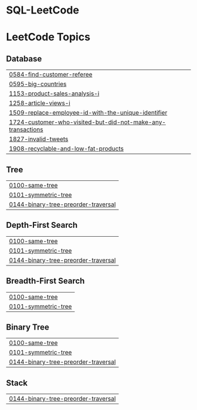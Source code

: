 # SQL-LeetCode
<!---LeetCode Topics Start-->
# LeetCode Topics
## Database
|  |
| ------- |
| [0584-find-customer-referee](https://github.com/Coconut-X/SQL-LeetCode/tree/master/0584-find-customer-referee) |
| [0595-big-countries](https://github.com/Coconut-X/SQL-LeetCode/tree/master/0595-big-countries) |
| [1153-product-sales-analysis-i](https://github.com/Coconut-X/SQL-LeetCode/tree/master/1153-product-sales-analysis-i) |
| [1258-article-views-i](https://github.com/Coconut-X/SQL-LeetCode/tree/master/1258-article-views-i) |
| [1509-replace-employee-id-with-the-unique-identifier](https://github.com/Coconut-X/SQL-LeetCode/tree/master/1509-replace-employee-id-with-the-unique-identifier) |
| [1724-customer-who-visited-but-did-not-make-any-transactions](https://github.com/Coconut-X/SQL-LeetCode/tree/master/1724-customer-who-visited-but-did-not-make-any-transactions) |
| [1827-invalid-tweets](https://github.com/Coconut-X/SQL-LeetCode/tree/master/1827-invalid-tweets) |
| [1908-recyclable-and-low-fat-products](https://github.com/Coconut-X/SQL-LeetCode/tree/master/1908-recyclable-and-low-fat-products) |
## Tree
|  |
| ------- |
| [0100-same-tree](https://github.com/Coconut-X/SQL-LeetCode/tree/master/0100-same-tree) |
| [0101-symmetric-tree](https://github.com/Coconut-X/SQL-LeetCode/tree/master/0101-symmetric-tree) |
| [0144-binary-tree-preorder-traversal](https://github.com/Coconut-X/SQL-LeetCode/tree/master/0144-binary-tree-preorder-traversal) |
## Depth-First Search
|  |
| ------- |
| [0100-same-tree](https://github.com/Coconut-X/SQL-LeetCode/tree/master/0100-same-tree) |
| [0101-symmetric-tree](https://github.com/Coconut-X/SQL-LeetCode/tree/master/0101-symmetric-tree) |
| [0144-binary-tree-preorder-traversal](https://github.com/Coconut-X/SQL-LeetCode/tree/master/0144-binary-tree-preorder-traversal) |
## Breadth-First Search
|  |
| ------- |
| [0100-same-tree](https://github.com/Coconut-X/SQL-LeetCode/tree/master/0100-same-tree) |
| [0101-symmetric-tree](https://github.com/Coconut-X/SQL-LeetCode/tree/master/0101-symmetric-tree) |
## Binary Tree
|  |
| ------- |
| [0100-same-tree](https://github.com/Coconut-X/SQL-LeetCode/tree/master/0100-same-tree) |
| [0101-symmetric-tree](https://github.com/Coconut-X/SQL-LeetCode/tree/master/0101-symmetric-tree) |
| [0144-binary-tree-preorder-traversal](https://github.com/Coconut-X/SQL-LeetCode/tree/master/0144-binary-tree-preorder-traversal) |
## Stack
|  |
| ------- |
| [0144-binary-tree-preorder-traversal](https://github.com/Coconut-X/SQL-LeetCode/tree/master/0144-binary-tree-preorder-traversal) |
<!---LeetCode Topics End-->